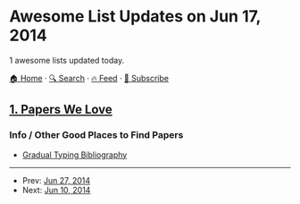 # Awesome List Updates on Jun 17, 2014

1 awesome lists updated today.

[🏠 Home](/README.md) · [🔍 Search](https://www.trackawesomelist.com/search/) · [🔥 Feed](https://www.trackawesomelist.com/rss.xml) · [📮 Subscribe](https://trackawesomelist.us17.list-manage.com/subscribe?u=d2f0117aa829c83a63ec63c2f&id=36a103854c)



## [1. Papers We Love](/content/papers-we-love/papers-we-love/README.md)

### Info / Other Good Places to Find Papers

*   [Gradual Typing Bibliography](http://samth.github.io/gradual-typing-bib/)

---

- Prev: [Jun 27, 2014](/content/2014/06/27/README.md)
- Next: [Jun 10, 2014](/content/2014/06/10/README.md)